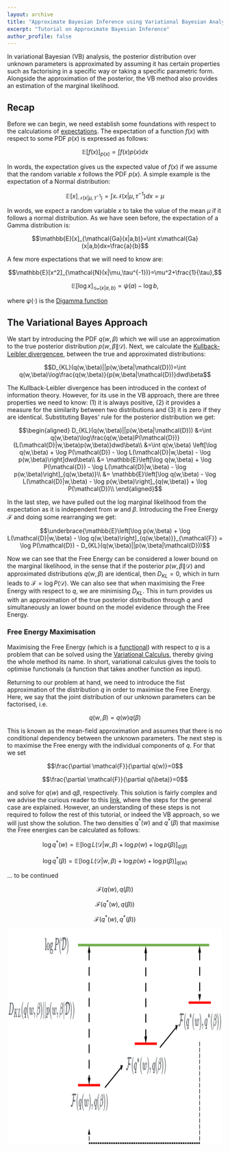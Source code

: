 ```yaml
---
layout: archive
title: "Approximate Bayesian Inference using Variational Bayesian Analysis"
excerpt: "Tutorial on Approximate Bayesian Inference"
author_profile: false
---
```


In variational Bayesian (VB) analysis, the posterior distribution over unknown parameters is approximated by assuming it has certain properties such as factorising in a specific way or taking a specific parametric form. Alongside the approximation of the posterior, the VB method also provides an estimation of the marginal likelihood. 

## Recap

Before we can begin, we need establish some foundations with respect to the calculations of [expectations](https://en.wikipedia.org/wiki/Expected_value). The expectation of a function $f(x)$ with respect to some PDF $p(x)$ is expressed as follows:

$$\mathbb{E}[f(x)]_{p(x)}=\int f(x)p(x)dx$$

In words, the expectation gives us the expected value of $f(x)$ if we assume that the random variable $x$ follows the PDF $p(x)$. A simple example is the expectation of a Normal distribution:

$$\mathbb{E}[x]_{\mathcal{N}(x|\mu,\tau^{-1})}=\int x\mathcal{N}(x|\mu,\tau^{-1})dx=\mu$$

In words, we expect a random variable $x$ to take the value of the mean $\mu$ if it follows a normal distribution. As we have seen before, the expectation of a Gamma distribution is:

$$\mathbb{E}[x]_{\mathcal{Ga}(x|a,b)}=\int x\mathcal{Ga}(x|a,b)dx=\frac{a}{b}$$

A few more expectations that we will need to know are:

$$\mathbb{E}[x^2]_{\mathcal{N}(x|\mu,\tau^{-1})}=\mu^2+\frac{1}{\tau},$$

$$\mathbb{E}[\log x]_{\mathcal{Ga}(x|a,b)}=\psi(a)-\log b,$$

where $\psi(\cdot)$ is the [Digamma function](https://en.wikipedia.org/wiki/Digamma_function)

## The Variational Bayes Approach

We start by introducing the PDF $q(w,\beta)$ which we will use an approximation to the true posterior distribution $p(w,\beta\|\mathcal{D})$. Next, we calculate the [Kullback-Leibler divergencee](https://en.wikipedia.org/wiki/Kullback%E2%80%93Leibler_divergence), between the true and approximated distributions:

$$D_{KL}(q(w,\beta)||p(w,\beta|\mathcal{D}))=\int q(w,\beta)\log\frac{q(w,\beta)}{p(w,\beta|\mathcal{D})}dwd\beta$$

The Kullback-Leibler divergence has been introduced in the context of information theory. However, for its use in the VB approach, there are three properties we need to know: (1) it is always positive, (2) it provides a measure for the similarity between two distributions and (3) it is zero if they are identical. Substituting Bayes' rule for the posterior distribution we get:

$$\begin{aligned} D_{KL}(q(w,\beta)||p(w,\beta|\mathcal{D})) &=\int q(w,\beta)\log\frac{q(w,\beta)P(\mathcal{D})}{L(\mathcal{D}|w,\beta)p(w,\beta)}dwd\beta\\ &=\int q(w,\beta) \left[\log q(w,\beta) + \log P(\mathcal{D}) - \log L(\mathcal{D}|w,\beta) - \log p(w,\beta)\right]dwd\beta\\ &= \mathbb{E}\left[\log q(w,\beta) + \log P(\mathcal{D}) - \log L(\mathcal{D}|w,\beta) - \log p(w,\beta)\right]_{q(w,\beta)}\\ &= \mathbb{E}\left[\log q(w,\beta) - \log L(\mathcal{D}|w,\beta) - \log p(w,\beta)\right]_{q(w,\beta)} + \log P(\mathcal{D})\\ \end{aligned}$$

In the last step, we have pulled out the log marginal likelihood from the expectation as it is independent from $w$ and $\beta$. Introducing the Free Energy $\mathcal{F}$ and doing some rearranging we get:

$$\underbrace{\mathbb{E}\left[\log p(w,\beta)  + \log L(\mathcal{D}|w,\beta) - \log q(w,\beta)\right]_{q(w,\beta)}}_{\mathcal{F}} = \log P(\mathcal{D}) - D_{KL}(q(w,\beta)||p(w,\beta|\mathcal{D}))$$

Now we can see that the Free Energy can be considered a lower bound on the marginal likelihood, in the sense that if the posterior $p(w,\beta\|\mathcal{D})$ and approximated distributions $q(w,\beta)$ are identical, then $D_{KL}=0$, which in turn leads to $\mathcal{F}=\log P(\mathcal{D})$. We can also see that when maximising the Free Energy with respect to $q$, we are minimising $D_{KL}$. This in turn provides us with an approximation of the true posterior distribution through $q$ and simultaneously an lower bound on the model evidence through the Free Energy.

### Free Energy Maximisation

Maximising the Free Energy (which is a [functional](https://en.wikipedia.org/wiki/Functional_(mathematics))) with respect to $q$ is a problem that can be solved using the [Variational Calculus](https://en.wikipedia.org/wiki/Calculus_of_variations), thereby giving the whole method its name. In short, variational calculus gives the tools to optimise functionals (a function that takes another function as input). 

Returning to our problem at hand, we need to introduce the fist approximation of the distribution $q$ in order to maximise the Free Energy. Here, we say that the joint distribution of our unknown parameters can be factorised, i.e.

$$q(w,\beta) = q(w)q(\beta)$$

This is known as the mean-field approximation and assumes that there is no conditional dependency between the unknown parameters. The next step is to maximise the Free energy with the individual components of $q$. For that we set

$$\frac{\partial \mathcal{F}}{\partial q(w)}=0$$

$$\frac{\partial \mathcal{F}}{\partial q(\beta)}=0$$

and solve for $q(w)$ and $q{\beta}$, respectively. This solution is fairly complex and we advise the curious reader to this [link](https://bjlkeng.github.io/posts/variational-bayes-and-the-mean-field-approximation/), where the steps for the general case are explained. However, an understanding of these steps is not required to follow the rest of this tutorial, or indeed the VB approach, so we will just show the solution. The two densities $q^*(w)$ and $q^*(\beta)$ that maximise the Free energies can be calculated as follows:

$$\log q^*(w) = \mathbb{E}[\log L(\mathcal{D}|w,\beta)+\log p(w) + \log p(\beta)]_{q(\beta)}$$

$$\log q^*(\beta) = \mathbb{E}[\log L(\mathcal{D}|w,\beta)+\log p(w) + \log p(\beta)]_{q(w)}$$

... to be continued

$$\mathcal{F}(q(w),q(\beta))$$

$$\mathcal{F}(q^*(w),q(\beta))$$

$$\mathcal{F}(q^*(w),q^*(\beta))$$

<center><img src="/_pages/Bayesian_Inference/Fmax.png" width="760" height="500"></center>
